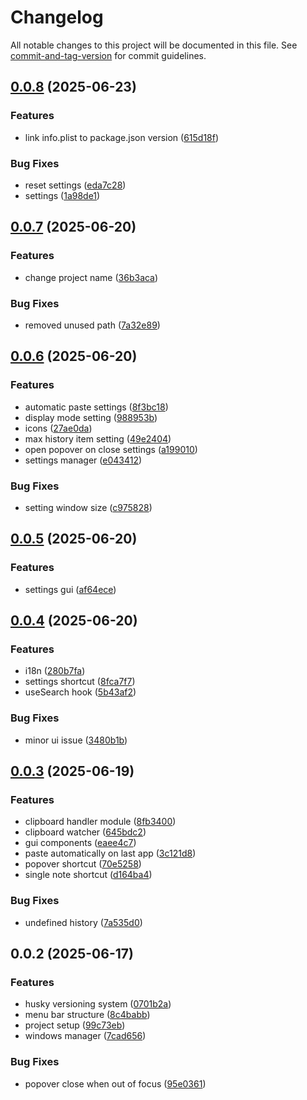 # Changelog

All notable changes to this project will be documented in this file. See [commit-and-tag-version](https://github.com/absolute-version/commit-and-tag-version) for commit guidelines.

## [0.0.8](https://github.com/simonepiteo/ato-clipboard-manager/compare/v0.0.7...v0.0.8) (2025-06-23)


### Features

* link info.plist to package.json version ([615d18f](https://github.com/simonepiteo/ato-clipboard-manager/commit/615d18f8694250fc35db5fb85e516cca652952d4))


### Bug Fixes

* reset settings ([eda7c28](https://github.com/simonepiteo/ato-clipboard-manager/commit/eda7c288805a73fd102c92b1377f2c1d098d0f38))
* settings ([1a98de1](https://github.com/simonepiteo/ato-clipboard-manager/commit/1a98de1369be10f6dc19eb6b40d41fc27bacb95e))

## [0.0.7](https://github.com/simonepiteo/clipboard-manager/compare/v0.0.6...v0.0.7) (2025-06-20)


### Features

* change project name ([36b3aca](https://github.com/simonepiteo/clipboard-manager/commit/36b3acaa17c07152d31fce9cefe984dacd47713f))


### Bug Fixes

* removed unused path ([7a32e89](https://github.com/simonepiteo/clipboard-manager/commit/7a32e89bcc6edea70cdce0447b9f49fc99ed097a))

## [0.0.6](https://github.com/simonepiteo/clipboard-manager/compare/v0.0.5...v0.0.6) (2025-06-20)


### Features

* automatic paste settings ([8f3bc18](https://github.com/simonepiteo/clipboard-manager/commit/8f3bc181d43f7490ef04de05738a0e3deb315fa0))
* display mode setting ([988953b](https://github.com/simonepiteo/clipboard-manager/commit/988953b43af9894e86fb830a0128cad81671f389))
* icons ([27ae0da](https://github.com/simonepiteo/clipboard-manager/commit/27ae0dae9b1b8b6d237d86c6fe5401e6e7a057af))
* max history item setting ([49e2404](https://github.com/simonepiteo/clipboard-manager/commit/49e24040649636538b54fb5a3996f5eeb3da381c))
* open popover on close settings ([a199010](https://github.com/simonepiteo/clipboard-manager/commit/a199010d9dd24ca2a1cd78ff4cc548674ddcadb1))
* settings manager ([e043412](https://github.com/simonepiteo/clipboard-manager/commit/e04341232e321a843bbc60ae0acb4c23be96d11a))


### Bug Fixes

* setting window size ([c975828](https://github.com/simonepiteo/clipboard-manager/commit/c97582826519b72020bf8c73fed422d9b020fb2e))

## [0.0.5](https://github.com/simonepiteo/clipboard-manager/compare/v0.0.4...v0.0.5) (2025-06-20)


### Features

* settings gui ([af64ece](https://github.com/simonepiteo/clipboard-manager/commit/af64ecedc24b77f47898ad194f73912740030cb7))

## [0.0.4](https://github.com/simonepiteo/clipboard-manager/compare/v0.0.3...v0.0.4) (2025-06-20)


### Features

* i18n ([280b7fa](https://github.com/simonepiteo/clipboard-manager/commit/280b7fab46582d91d1e2a46a50a9b181252efd6d))
* settings shortcut ([8fca7f7](https://github.com/simonepiteo/clipboard-manager/commit/8fca7f7ec43b5e0a2cf602305639ee3c28bf8478))
* useSearch hook ([5b43af2](https://github.com/simonepiteo/clipboard-manager/commit/5b43af23bdbda97713f5a8e88886f29b4f7e16b6))


### Bug Fixes

* minor ui issue ([3480b1b](https://github.com/simonepiteo/clipboard-manager/commit/3480b1b70da26a7c5e18d6c70a78f564a77aa26f))

## [0.0.3](https://github.com/simonepiteo/clipboard-manager/compare/v0.0.2...v0.0.3) (2025-06-19)


### Features

* clipboard handler module ([8fb3400](https://github.com/simonepiteo/clipboard-manager/commit/8fb34005f9602aa6f8c2ad356f528dded087522f))
* clipboard watcher ([645bdc2](https://github.com/simonepiteo/clipboard-manager/commit/645bdc20b37902ddcecb62f05aa158ea825236f3))
* gui components ([eaee4c7](https://github.com/simonepiteo/clipboard-manager/commit/eaee4c780f54425bb7f91fb23b9d7253510bbc4e))
* paste automatically on last app ([3c121d8](https://github.com/simonepiteo/clipboard-manager/commit/3c121d8e9721c99fb7b1e65116d941a7277981c7))
* popover shortcut ([70e5258](https://github.com/simonepiteo/clipboard-manager/commit/70e5258cb55cc163f8c469d27af1b9ea32f5f147))
* single note shortcut ([d164ba4](https://github.com/simonepiteo/clipboard-manager/commit/d164ba46520cea693fe8c9f0de26c589e4fe4bd0))


### Bug Fixes

* undefined history ([7a535d0](https://github.com/simonepiteo/clipboard-manager/commit/7a535d078ad982de8bf2dfe25e6f44d05b0d3c5e))

## 0.0.2 (2025-06-17)


### Features

* husky versioning system ([0701b2a](https://github.com/simonepiteo/clipboard-manager/commit/0701b2acb7a39ecba0e5c5bee4680be262591a8a))
* menu bar structure ([8c4babb](https://github.com/simonepiteo/clipboard-manager/commit/8c4babb8c51f01fbb2c7fa67db672382155dff95))
* project setup ([99c73eb](https://github.com/simonepiteo/clipboard-manager/commit/99c73ebae7b5c8b78a110ba5539846141745d0ea))
* windows manager ([7cad656](https://github.com/simonepiteo/clipboard-manager/commit/7cad65629146c7795b36b97a7b6d4e03043061bf))


### Bug Fixes

* popover close when out of focus ([95e0361](https://github.com/simonepiteo/clipboard-manager/commit/95e0361548700d1b01bb6d1bd740b207b73f03db))
